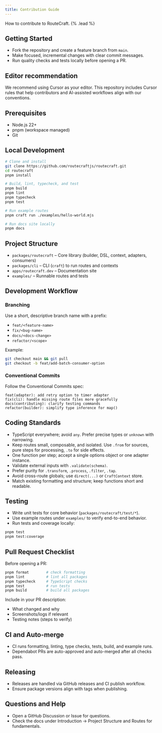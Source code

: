 ```yaml
---
title: Contribution Guide
---
```


How to contribute to RouteCraft. {% .lead %}

## Getting Started

- Fork the repository and create a feature branch from `main`.
- Make focused, incremental changes with clear commit messages.
- Run quality checks and tests locally before opening a PR.

## Editor recommendation

We recommend using Cursor as your editor. This repository includes Cursor rules that help contributors and AI-assisted workflows align with our conventions.

## Prerequisites

- Node.js 22+
- pnpm (workspace managed)
- Git

## Local Development

```bash
# Clone and install
git clone https://github.com/routecraftjs/routecraft.git
cd routecraft
pnpm install

# Build, lint, typecheck, and test
pnpm build
pnpm lint
pnpm typecheck
pnpm test

# Run example routes
pnpm craft run ./examples/hello-world.mjs

# Run docs site locally
pnpm docs
```

## Project Structure

- `packages/routecraft` – Core library (builder, DSL, context, adapters, consumers)
- `packages/cli` – CLI (`craft`) to run routes and contexts
- `apps/routecraft.dev` – Documentation site
- `examples/` – Runnable routes and tests

## Development Workflow

### Branching

Use a short, descriptive branch name with a prefix:

- `feat/<feature-name>`
- `fix/<bug-name>`
- `docs/<docs-change>`
- `refactor/<scope>`

Example:

```bash
git checkout main && git pull
git checkout -b feat/add-batch-consumer-option
```

### Conventional Commits

Follow the Conventional Commits spec:

```
feat(adapter): add retry option to timer adapter
fix(cli): handle missing route files more gracefully
docs(contributing): clarify testing commands
refactor(builder): simplify type inference for map()
```

## Coding Standards

- TypeScript everywhere; avoid `any`. Prefer precise types or `unknown` with narrowing.
- Keep routes small, composable, and isolated. Use `.from` for sources, pure steps for processing, `.to` for side effects.
- One function per step; accept a single options object or one adapter instance.
- Validate external inputs with `.validate(schema)`.
- Prefer purity for `.transform`, `.process`, `.filter`, `.tap`.
- Avoid cross-route globals; use `direct(...)` or `CraftContext` store.
- Match existing formatting and structure; keep functions short and readable.

## Testing

- Write unit tests for core behavior (`packages/routecraft/test/*`).
- Use example routes under `examples/` to verify end-to-end behavior.
- Run tests and coverage locally:

```bash
pnpm test
pnpm test:coverage
```

## Pull Request Checklist

Before opening a PR:

```bash
pnpm format        # check formatting
pnpm lint          # lint all packages
pnpm typecheck     # TypeScript checks
pnpm test          # run tests
pnpm build         # build all packages
```

Include in your PR description:

- What changed and why
- Screenshots/logs if relevant
- Testing notes (steps to verify)

## CI and Auto-merge

- CI runs formatting, linting, type checks, tests, build, and example runs.
- Dependabot PRs are auto-approved and auto-merged after all checks pass.

## Releasing

- Releases are handled via GitHub releases and CI publish workflow.
- Ensure package versions align with tags when publishing.

## Questions and Help

- Open a GitHub Discussion or Issue for questions.
- Check the docs under Introduction → Project Structure and Routes for fundamentals.
